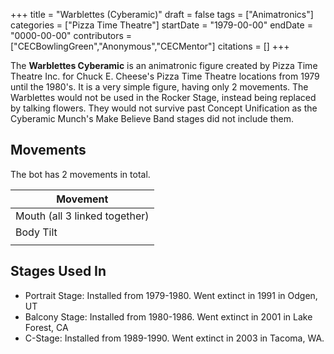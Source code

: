 +++
title = "Warblettes (Cyberamic)"
draft = false
tags = ["Animatronics"]
categories = ["Pizza Time Theatre"]
startDate = "1979-00-00"
endDate = "0000-00-00"
contributors = ["CECBowlingGreen","Anonymous","CECMentor"]
citations = []
+++

The **Warblettes Cyberamic** is an animatronic figure created by Pizza Time Theatre Inc. for Chuck E. Cheese's Pizza Time Theatre locations from 1979 until the 1980's. It is a very simple figure, having only 2 movements. The Warblettes would not be used in the Rocker Stage, instead being replaced by talking flowers. They would not survive past Concept Unification as the Cyberamic Munch's Make Believe Band stages did not include them.

## Movements

The bot has 2 movements in total.

| Movement                      |
|-------------------------------|
| Mouth (all 3 linked together) |
| Body Tilt                     |
|                               |

## Stages Used In

- Portrait Stage: Installed from 1979-1980. Went extinct in 1991 in Odgen, UT
- Balcony Stage: Installed from 1980-1986. Went extinct in 2001 in Lake Forest, CA
- C-Stage: Installed from 1989-1990. Went extinct in 2003 in Tacoma, WA.